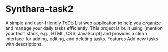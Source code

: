 # Synthara-task2
A simple and user-friendly ToDo List web application to help you organize and manage your daily tasks efficiently. This project is built using [mention your tech stack, e.g., HTML, CSS, JavaScript] and provides a clean interface for adding, editing, and deleting tasks.  Features Add new tasks with descriptions.  
